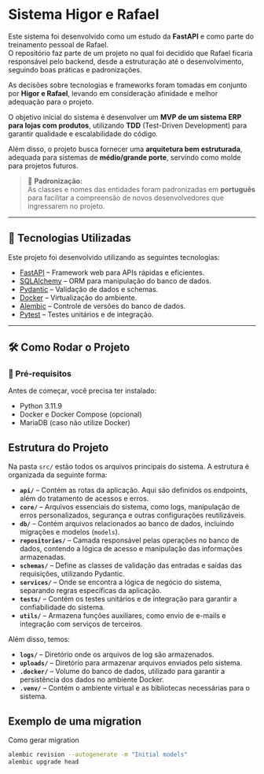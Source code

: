 # Sistema Higor e Rafael

Este sistema foi desenvolvido como um estudo da **FastAPI** e como parte do treinamento pessoal de Rafael.  
O repositório faz parte de um projeto no qual foi decidido que Rafael ficaria responsável pelo backend, desde a estruturação até o desenvolvimento, seguindo boas práticas e padronizações.

As decisões sobre tecnologias e frameworks foram tomadas em conjunto por **Higor e Rafael**, levando em consideração afinidade e melhor adequação para o projeto.  

O objetivo inicial do sistema é desenvolver um **MVP de um sistema ERP para lojas com produtos**, utilizando **TDD** (Test-Driven Development) para garantir qualidade e escalabilidade do código.  

Além disso, o projeto busca fornecer uma **arquitetura bem estruturada**, adequada para sistemas de **médio/grande porte**, servindo como molde para projetos futuros.  

> 📝 **Padronização:**  
> As classes e nomes das entidades foram padronizadas em **português** para facilitar a compreensão de novos desenvolvedores que ingressarem no projeto.

---

## **🚀 Tecnologias Utilizadas**
Este projeto foi desenvolvido utilizando as seguintes tecnologias:

- [FastAPI](https://fastapi.tiangolo.com/) – Framework web para APIs rápidas e eficientes.
- [SQLAlchemy](https://www.sqlalchemy.org/) – ORM para manipulação do banco de dados.
- [Pydantic](https://pydantic-docs.helpmanual.io/) – Validação de dados e schemas.
- [Docker](https://www.docker.com/) – Virtualização do ambiente.
- [Alembic](https://alembic.sqlalchemy.org/) – Controle de versões do banco de dados.
- [Pytest](https://pytest.org/) – Testes unitários e de integração.

---

## **🛠️ Como Rodar o Projeto**

### **🔹 Pré-requisitos**
Antes de começar, você precisa ter instalado:
- Python 3.11.9
- Docker e Docker Compose (opcional)
- MariaDB (caso não utilize Docker)

## Estrutura do Projeto

Na pasta `src/` estão todos os arquivos principais do sistema. A estrutura é organizada da seguinte forma:

- **`api/`** – Contém as rotas da aplicação. Aqui são definidos os endpoints, além do tratamento de acessos e erros.
- **`core/`** – Arquivos essenciais do sistema, como logs, manipulação de erros personalizados, segurança e outras configurações reutilizáveis.
- **`db/`** – Contém arquivos relacionados ao banco de dados, incluindo migrações e modelos (`models`).
- **`repositories/`** – Camada responsável pelas operações no banco de dados, contendo a lógica de acesso e manipulação das informações armazenadas.
- **`schemas/`** – Define as classes de validação das entradas e saídas das requisições, utilizando Pydantic.
- **`services/`** – Onde se encontra a lógica de negócio do sistema, separando regras específicas da aplicação.
- **`tests/`** – Contém os testes unitários e de integração para garantir a confiabilidade do sistema.
- **`utils/`** – Armazena funções auxiliares, como envio de e-mails e integração com serviços de terceiros.

Além disso, temos:
- **`logs/`** – Diretório onde os arquivos de log são armazenados.
- **`uploads/`** – Diretório para armazenar arquivos enviados pelo sistema.
- **`.docker/`** – Volume do banco de dados, utilizado para garantir a persistência dos dados no ambiente Docker.
- **`.venv/`** – Contém o ambiente virtual e as bibliotecas necessárias para o sistema.

## Exemplo de uma migration
Como gerar migration
``` bash
alembic revision --autogenerate -m "Initial models"
alembic upgrade head
```
